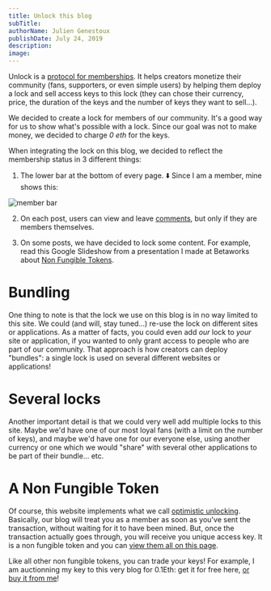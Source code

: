 ```yaml
---
title: Unlock this blog
subTitle:
authorName: Julien Genestoux
publishDate: July 24, 2019
description:
image:
---
```


Unlock is a [protocol for memberships](/blog/protocol-for-membership). It helps creators monetize their community (fans, supporters, or even simple users) by helping them deploy a lock and sell access keys to this lock (they can chose their currency, price, the duration of the keys and the number of keys they want to sell...).

We decided to create a lock for members of our community. It's a good way for us to show what's possible with a lock. Since our goal was not to make money, we decided to charge _0 eth_ for the keys.

When integrating the lock on this blog, we decided to reflect the membership status in 3 different things:

1. The lower bar at the bottom of every page. ⬇️ Since I am a member, mine shows this:

![member bar](/static/images/blog/unlock-blog/member-bar.png)

2. On each post, users can view and leave [comments](#comments), but only if they are members themselves.

3. On some posts, we have decided to lock some content. For example, read this Google Slideshow from a presentation I made at Betaworks about [Non Fungible Tokens](/blog/non-fungible-tokens-betaworks).

# Bundling

One thing to note is that the lock we use on this blog is in no way limited to this site. We could (and will, stay tuned...) re-use the lock on different sites or applications. As a matter of facts, you could even add *our* lock to *your* site or application, if you wanted to only grant access to people who are part of our community. That approach is how creators can deploy "bundles": a single lock is used on several different websites or applications!

# Several locks

Another important detail is that we could very well add multiple locks to this site. Maybe we'd have one of our most loyal fans (with a limit on the number of keys), and maybe we'd have one for our everyone else, using another currency or one which we would "share" with several other applications to be part of their bundle... etc.

# A Non Fungible Token

Of course, this website implements what we call [optimistic unlocking](/blog/hello-optimistic-unlocking/). Basically, our blog will treat you as a member as soon as you've sent the transaction, without waiting for it to have been mined. But, once the transaction actually goes through, you will receive you unique access key. It is a non fungible token and you can [view them all on this page](https://opensea.io/assets/unlock-blog-members).

Like all other non fungible tokens, you can trade your keys! For example, I am auctionning my key to this very blog for 0.1Eth: get it for free here, [or buy it from me](https://opensea.io/assets/0xb0114bbdce17e0af91b2be32916a1e236cf6034f/2/sell#!)!





